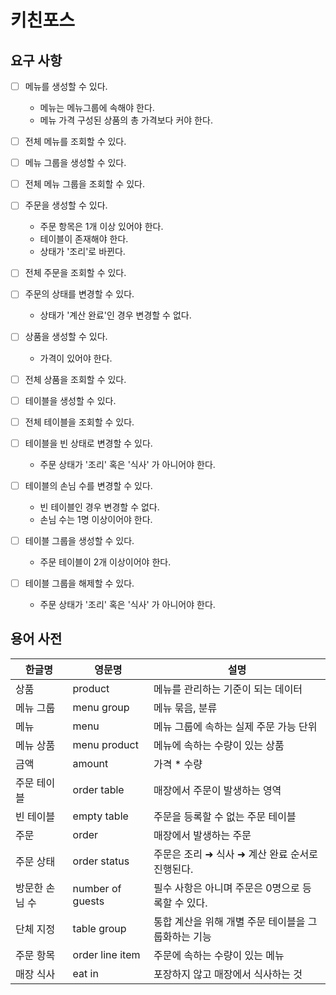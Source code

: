 # 키친포스

## 요구 사항
- [ ] 메뉴를 생성할 수 있다.
  - 메뉴는 메뉴그룹에 속해야 한다.
  - 메뉴 가격 구성된 상품의 총 가격보다 커야 한다.
- [ ] 전체 메뉴를 조회할 수 있다.

- [ ] 메뉴 그룹을 생성할 수 있다.
- [ ] 전체 메뉴 그룹을 조회할 수 있다.

- [ ] 주문을 생성할 수 있다.
  - 주문 항목은 1개 이상 있어야 한다.
  - 테이블이 존재해야 한다.
  - 상태가 '조리'로 바뀐다.
- [ ] 전체 주문을 조회할 수 있다.
- [ ] 주문의 상태를 변경할 수 있다.
  - 상태가 '계산 완료'인 경우 변경할 수 없다.

- [ ] 상품을 생성할 수 있다.
    - 가격이 있어야 한다.
- [ ] 전체 상품을 조회할 수 있다.

- [ ] 테이블을 생성할 수 있다.
- [ ] 전체 테이블을 조회할 수 있다.
- [ ] 테이블을 빈 상태로 변경할 수 있다.
    - 주문 상태가 '조리' 혹은 '식사' 가 아니어야 한다.
- [ ] 테이블의 손님 수를 변경할 수 있다.
    - 빈 테이블인 경우 변경할 수 없다.
    - 손님 수는 1명 이상이어야 한다.

- [ ] 테이블 그룹을 생성할 수 있다.
    - 주문 테이블이 2개 이상이어야 한다.
- [ ] 테이블 그룹을 해제할 수 있다.
    - 주문 상태가 '조리' 혹은 '식사' 가 아니어야 한다. 

## 용어 사전

| 한글명 | 영문명 | 설명 |
| --- | --- | --- |
| 상품 | product | 메뉴를 관리하는 기준이 되는 데이터 |
| 메뉴 그룹 | menu group | 메뉴 묶음, 분류 |
| 메뉴 | menu | 메뉴 그룹에 속하는 실제 주문 가능 단위 |
| 메뉴 상품 | menu product | 메뉴에 속하는 수량이 있는 상품 |
| 금액 | amount | 가격 * 수량 |
| 주문 테이블 | order table | 매장에서 주문이 발생하는 영역 |
| 빈 테이블 | empty table | 주문을 등록할 수 없는 주문 테이블 |
| 주문 | order | 매장에서 발생하는 주문 |
| 주문 상태 | order status | 주문은 조리 ➜ 식사 ➜ 계산 완료 순서로 진행된다. |
| 방문한 손님 수 | number of guests | 필수 사항은 아니며 주문은 0명으로 등록할 수 있다. |
| 단체 지정 | table group | 통합 계산을 위해 개별 주문 테이블을 그룹화하는 기능 |
| 주문 항목 | order line item | 주문에 속하는 수량이 있는 메뉴 |
| 매장 식사 | eat in | 포장하지 않고 매장에서 식사하는 것 |
